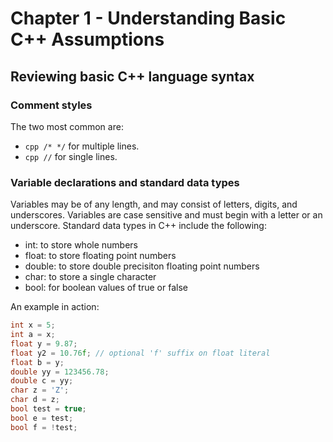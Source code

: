 # Chapter 1 - Understanding Basic C++ Assumptions

## Reviewing basic C++ language syntax

### Comment styles

The two most common are:

- ```cpp /* */``` for multiple lines.
- ```cpp //``` for single lines.

### Variable declarations and standard data types

Variables may be of any length, and may consist of letters, digits, and underscores. Variables are case
sensitive and must begin with a letter or an underscore. Standard data types in C++ include the following:

- int: to store whole numbers
- float: to store floating point numbers
- double: to store double precisiton floating point numbers
- char: to store a single character
- bool: for boolean values of true or false

An example in action:

```cpp
int x = 5;
int a = x;
float y = 9.87;
float y2 = 10.76f; // optional 'f' suffix on float literal
float b = y;
double yy = 123456.78;
double c = yy;
char z = 'Z';
char d = z;
bool test = true;
bool e = test;
bool f = !test;
```